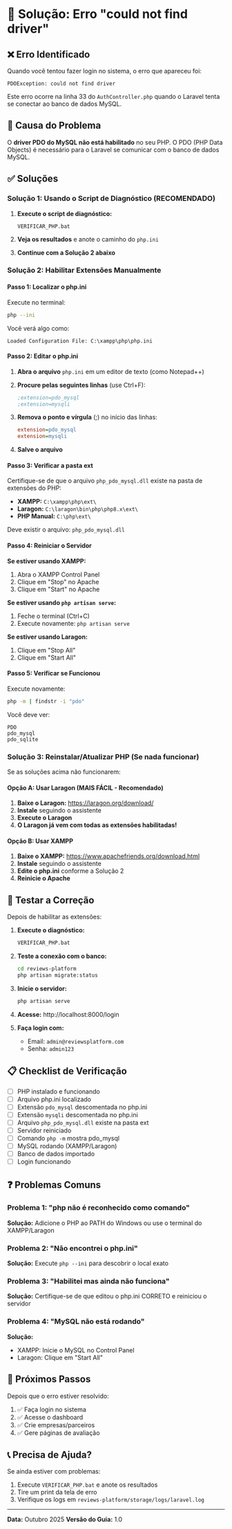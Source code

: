 # 🔧 Solução: Erro "could not find driver"

## ❌ Erro Identificado

Quando você tentou fazer login no sistema, o erro que apareceu foi:

```
PDOException: could not find driver
```

Este erro ocorre na linha 33 do `AuthController.php` quando o Laravel tenta se conectar ao banco de dados MySQL.

## 🎯 Causa do Problema

O **driver PDO do MySQL não está habilitado** no seu PHP. O PDO (PHP Data Objects) é necessário para o Laravel se comunicar com o banco de dados MySQL.

## ✅ Soluções

### Solução 1: Usando o Script de Diagnóstico (RECOMENDADO)

1. **Execute o script de diagnóstico:**
   ```
   VERIFICAR_PHP.bat
   ```

2. **Veja os resultados** e anote o caminho do `php.ini`

3. **Continue com a Solução 2 abaixo**

### Solução 2: Habilitar Extensões Manualmente

#### Passo 1: Localizar o php.ini

Execute no terminal:
```bash
php --ini
```

Você verá algo como:
```
Loaded Configuration File: C:\xampp\php\php.ini
```

#### Passo 2: Editar o php.ini

1. **Abra o arquivo** `php.ini` em um editor de texto (como Notepad++)

2. **Procure pelas seguintes linhas** (use Ctrl+F):
   ```ini
   ;extension=pdo_mysql
   ;extension=mysqli
   ```

3. **Remova o ponto e vírgula** (;) no início das linhas:
   ```ini
   extension=pdo_mysql
   extension=mysqli
   ```

4. **Salve o arquivo**

#### Passo 3: Verificar a pasta ext

Certifique-se de que o arquivo `php_pdo_mysql.dll` existe na pasta de extensões do PHP:

- **XAMPP:** `C:\xampp\php\ext\`
- **Laragon:** `C:\laragon\bin\php\php8.x\ext\`
- **PHP Manual:** `C:\php\ext\`

Deve existir o arquivo: `php_pdo_mysql.dll`

#### Passo 4: Reiniciar o Servidor

**Se estiver usando XAMPP:**
1. Abra o XAMPP Control Panel
2. Clique em "Stop" no Apache
3. Clique em "Start" no Apache

**Se estiver usando `php artisan serve`:**
1. Feche o terminal (Ctrl+C)
2. Execute novamente: `php artisan serve`

**Se estiver usando Laragon:**
1. Clique em "Stop All"
2. Clique em "Start All"

#### Passo 5: Verificar se Funcionou

Execute novamente:
```bash
php -m | findstr -i "pdo"
```

Você deve ver:
```
PDO
pdo_mysql
pdo_sqlite
```

### Solução 3: Reinstalar/Atualizar PHP (Se nada funcionar)

Se as soluções acima não funcionarem:

#### Opção A: Usar Laragon (MAIS FÁCIL - Recomendado)

1. **Baixe o Laragon:** https://laragon.org/download/
2. **Instale** seguindo o assistente
3. **Execute o Laragon**
4. **O Laragon já vem com todas as extensões habilitadas!**

#### Opção B: Usar XAMPP

1. **Baixe o XAMPP:** https://www.apachefriends.org/download.html
2. **Instale** seguindo o assistente
3. **Edite o php.ini** conforme a Solução 2
4. **Reinicie o Apache**

## 🧪 Testar a Correção

Depois de habilitar as extensões:

1. **Execute o diagnóstico:**
   ```bash
   VERIFICAR_PHP.bat
   ```

2. **Teste a conexão com o banco:**
   ```bash
   cd reviews-platform
   php artisan migrate:status
   ```

3. **Inicie o servidor:**
   ```bash
   php artisan serve
   ```

4. **Acesse:** http://localhost:8000/login

5. **Faça login com:**
   - Email: `admin@reviewsplatform.com`
   - Senha: `admin123`

## 📋 Checklist de Verificação

- [ ] PHP instalado e funcionando
- [ ] Arquivo php.ini localizado
- [ ] Extensão `pdo_mysql` descomentada no php.ini
- [ ] Extensão `mysqli` descomentada no php.ini
- [ ] Arquivo `php_pdo_mysql.dll` existe na pasta ext
- [ ] Servidor reiniciado
- [ ] Comando `php -m` mostra pdo_mysql
- [ ] MySQL rodando (XAMPP/Laragon)
- [ ] Banco de dados importado
- [ ] Login funcionando

## ❓ Problemas Comuns

### Problema 1: "php não é reconhecido como comando"
**Solução:** Adicione o PHP ao PATH do Windows ou use o terminal do XAMPP/Laragon

### Problema 2: "Não encontrei o php.ini"
**Solução:** Execute `php --ini` para descobrir o local exato

### Problema 3: "Habilitei mas ainda não funciona"
**Solução:** Certifique-se de que editou o php.ini CORRETO e reiniciou o servidor

### Problema 4: "MySQL não está rodando"
**Solução:** 
- XAMPP: Inicie o MySQL no Control Panel
- Laragon: Clique em "Start All"

## 🎉 Próximos Passos

Depois que o erro estiver resolvido:

1. ✅ Faça login no sistema
2. ✅ Acesse o dashboard
3. ✅ Crie empresas/parceiros
4. ✅ Gere páginas de avaliação

## 📞 Precisa de Ajuda?

Se ainda estiver com problemas:

1. Execute `VERIFICAR_PHP.bat` e anote os resultados
2. Tire um print da tela de erro
3. Verifique os logs em `reviews-platform/storage/logs/laravel.log`

---

**Data:** Outubro 2025
**Versão do Guia:** 1.0

